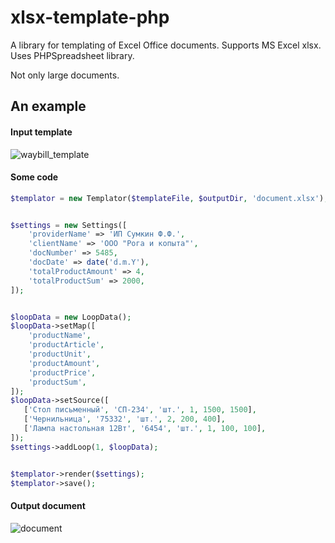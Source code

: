 xlsx-template-php
============================
A library for templating of Excel Office documents. Supports MS Excel xlsx. Uses PHPSpreadsheet library.

Not only large documents.

An example
------------

#### Input template

![waybill_template](https://raw.github.com/anmoroz/XlsxTemplatePHP/master/demo/waybill_template.jpg)

#### Some code

``` php
$templator = new Templator($templateFile, $outputDir, 'document.xlsx');


$settings = new Settings([
    'providerName' => 'ИП Сумкин Ф.Ф.',
    'clientName' => 'ООО "Рога и копыта"',
    'docNumber' => 5485,
    'docDate' => date('d.m.Y'),
    'totalProductAmount' => 4,
    'totalProductSum' => 2000,
]);


$loopData = new LoopData();
$loopData->setMap([
    'productName',
    'productArticle',
    'productUnit',
    'productAmount',
    'productPrice',
    'productSum',
]);
$loopData->setSource([
   ['Стол письменный', 'СП-234', 'шт.', 1, 1500, 1500],
   ['Чернильница', '75332', 'шт.', 2, 200, 400],
   ['Лампа настольная 12Вт', '6454', 'шт.', 1, 100, 100],
]);
$settings->addLoop(1, $loopData);


$templator->render($settings);
$templator->save();
```

#### Output document

![document](https://raw.github.com/anmoroz/XlsxTemplatePHP/master/demo/document.jpg)
